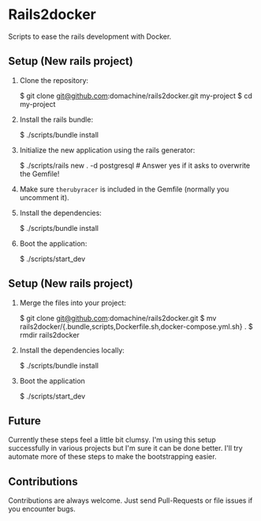 # Rails2docker

Scripts to ease the rails development with Docker.

## Setup (New rails project)

1. Clone the repository:

    $ git clone git@github.com:domachine/rails2docker.git my-project
    $ cd my-project

2. Install the rails bundle:

    $ ./scripts/bundle install

3. Initialize the new application using the rails generator:

    $ ./scripts/rails new . -d postgresql # Answer yes if it asks to overwrite the Gemfile!

5. Make sure `therubyracer` is included in the Gemfile (normally you uncomment it).
6. Install the dependencies:

    $ ./scripts/bundle install

7. Boot the application:

    $ ./scripts/start_dev

## Setup (New rails project)

1. Merge the files into your project:

    $ git clone git@github.com:domachine/rails2docker.git
    $ mv rails2docker/{.bundle,scripts,Dockerfile.sh,docker-compose.yml.sh} .
    $ rmdir rails2docker

2. Install the dependencies locally:

    $ ./scripts/bundle install

4. Boot the application

    $ ./scripts/start_dev

## Future

Currently these steps feel a little bit clumsy.  I'm using this setup
successfully in various projects but I'm sure it can be done better.
I'll try automate more of these steps to make the bootstrapping
easier.

## Contributions

Contributions are always welcome.  Just send Pull-Requests or file
issues if you encounter bugs.
